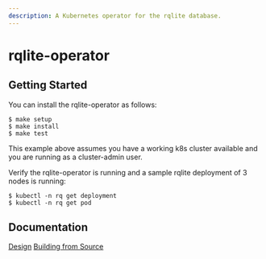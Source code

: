 ```yaml
---
description: A Kubernetes operator for the rqlite database.
---
```


# rqlite-operator

## Getting Started

You can install the rqlite-operator as follows:

```
$ make setup
$ make install
$ make test
```

 This example above assumes you have a working k8s cluster available and you are running as a cluster-admin user.

Verify the rqlite-operator is running and a sample rqlite deployment of 3 nodes is running:

```text
$ kubectl -n rq get deployment
$ kubectl -n rq get pod
```

## Documentation
[Design](https://jmccormick2001.github.io/rqlite-operator/docs/design)
[Building from Source](https://jmccormick2001.github.io/rqlite-operator/docs/building-from-source)
